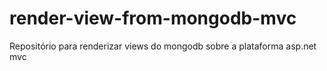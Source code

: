 # render-view-from-mongodb-mvc
Repositório para renderizar views do mongodb sobre a plataforma asp.net mvc 
